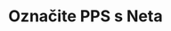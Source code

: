 ---
############################# Static ############################
layout: "auto-gen-annotation"

############################# Head ############################
head_title: "Net PPS Annotation API Annotate u C#"
head_description: "Net API za stvaranje i označavanje popularnih vrsta komentara iz PPS, slika, crteža i formata datoteka dokumenata."

############################# Header ############################
title: "Označite PPS s Neta"
description: ""
bg_image: "https://cms.admin.containerize.com/templates/aspose/App_Themes/V3/images/bg/header1.png"
bg_overlay: false
button:
    enable: true
    icon: "fas fa-arrow-down"
    label: "Preuzmite besplatnu probnu verziju"
    link: "https://downloads.groupdocs.com/annotation/net"

############################# About ############################
about:
    enable: true
    title: "O GroupDocs.Annotation za Net API"
    content: |
        GroupDocs.Annotation for Net API je biblioteka koja vam omogućuje dodavanje komentara u PDF, Word i druge dokumente na Macu, Windowsu ili Ubuntuu. [GroupDocs.Annotation for Net](/annotation/net) izvorni je Net API za upravljanje komentarima sa sveobuhvatnom podrškom za stvaranje, dodavanje, uređivanje, brisanje, izdvajanje i izvoz komentara iz slika i raznih drugih dokumenata. Potpuni popis podržanih formata dokumenata možete vidjeti na ovoj [stranici](https://docs.groupdocs.com/annotation/net/supported-document-formats/).
        Ova biblioteka vam omogućuje rad ne samo s dokumentom PPS već i s mnogim drugim vrstama dokumenata kao što su Word, Excel, PowerPoint, Outlook e-pošta, Visio, Adobe, OpenDocument, OpenOffice, Photoshop, AutoCad i mnogi drugi.
        GroupDocs.Annotation for Net API omogućuje stvaranje i dodavanje novih bilješki, uređivanje komentara, izdvajanje komentara, komentara i njihovo uklanjanje iz dokumenata. Knjižnica podržava 13 različitih vrsta komentara, uključujući tekst, poliliniju, područje, podcrtavanje, točku, vodeni žig, strelicu, elipsu, zamjenu teksta, udaljenost, tekstualno polje, redakciju resursa u PDF-u, HTML-u, Microsoft Word dokumentima, proračunskim tablicama, dijagramima, prezentacijama, crteži, slike i mnogi drugi formati datoteka.
        Primjer (pogledajte dolje) demonstrira rad s PPS dokumentom, u ovom primjeru možete vidjeti glavne korake rada s GroupDocs. Napomena: Postavite licencu, otvorite dokument s kojim želite raditi, kreirajte bilježenje, dodavanje podatkovnih objekata za postavljanje svojstava bilježaka prema vašim zahtjevima i spremanje rezultata na potrebno mjesto. Također možete detaljnije pogledati podržane značajke na našoj github [stranici](https://github.com/groupdocs-annotation/GroupDocs.Annotation-for-.NET) ili u [dokumentaciji] našeg proizvoda (https ://docs.groupdocs.com/annotation/net/getting-started/).

############################# Steps ############################
howTo_Add:
steps_Add:
    enable: true
    title_left: "Koraci za dodavanje komentara u PPS u Netu"
    content_left: |
        [GroupDocs.Annotation](/annotation/net/) olakšava Net programerima dodavanje raznih vrsta komentara PPS datotekama unutar bilo koje Net-bazirane aplikacije implementacijom nekoliko jednostavnih koraka.
        *   Stvorite objekte odgovora s komentarom i datumom.
        *   Stvorite objekt AreaAnnotation, postavite opcije područja i dodajte odgovore.
        *   Stvorite objekt Annotator i dodajte oznaku područja.
        *   Spremi izlaznu datoteku.
    title_right: "Zahtjevi sustava"
    content_right: |
        API-ji GroupDocs.Annotation za Net podržani su na svim glavnim platformama i operativnim sustavima. Prije izvršavanja koda u nastavku, provjerite imate li sljedeće preduvjete instalirane na vašem sustavu.
        *   Operativni sustavi: Microsoft Windows, Linux, MacOS
        *   Razvojna okruženja: Visual Studio, Xamarin, MonoDevelop
        *   Okviri: .NET Framework, .NET Standard, .NET Core, Mono
        *   Preuzmite najnoviju verziju GroupDocs.Annotation za .NET s [NuGet](https://www.nuget.org/packages/groupdocs.annotation)

############################# Preview ############################
preview_Add:
    enable: true
    title: Pregled komentara i uzorak koda
    content: |
        ![Annotation preview image]https://docs.groupdocs.com/annotation/java/images/add-text-field-annotation.png
    code: |
        ```cs
        //Add text field annotation to the document from local disk
        using (Annotator annotator = new Annotator("input.bmp"))
        {
            TextFieldAnnotation textField = new TextFieldAnnotation
            {
                BackgroundColor = 65535,
                Box = new Rectangle(100, 100, 100, 100),
                CreatedOn = DateTime.Now,
                Text = "Some text",
                FontColor = 65535,
                FontSize = 12,
                Message = "This is text field annotation",
                Opacity = 0.7,
                PageNumber = 0,
                PenStyle = PenStyle.Dot,
                PenWidth = 3,
                FontFamily = "Arial",
                TextHorizontalAlignment = HorizontalAlignment.Center,
                Replies = new List
                {
                    new Reply
                    {
                        Comment = "First comment",
                        RepliedOn = DateTime.Now
                    },
                    new Reply
                    {
                        Comment = "Second comment",
                        RepliedOn = DateTime.Now
                    }
                }
            };
            annotator.Add(textField);
            annotator.Save("result.bmp");
        }
        ```

############################# Steps ############################
howTo_Remove:
steps_Remove:
    enable: true
    title_left: "Koraci za uklanjanje komentara iz PPS u Netu"
    content_left: |
        [GroupDocs.Annotation](/annotation/net/) olakšava Net programerima uklanjanje detalja komentara iz PPS datoteka unutar bilo koje Net-bazirane aplikacije implementacijom nekoliko jednostavnih koraka.
        *   Stvorite objekte odgovora s komentarom i datumom.
        *   Instancirajte objekt SaveOptions i postavite AnnotationTypes = AnnotationType.None.
        *   Pozovite metodu spremanja s rezultirajućom putanjom dokumenta ili tokom i objektom SaveOptions.

############################# Preview ############################
preview_Remove:
    enable: true
    code: |
        ```cs
        // 1- How to remove annotation from document using annotation index
        
        using (Annotator annotator = new Annotator("result.bmp"))
        {
            annotator.Remove(0);
            annotator.Save("removed.bmp");
        }
        
        // 2- How to remove annotation from document using annotation object
        
        using (Annotator annotator = new Annotator("result.bmp"))
        {
            var tmp = annotator.Get();
            annotator.Remove(tmp[0]);
            annotator.Save("removed.bmp");
        }
        
        // 3- How to remove some annotations from document using list of ID’s
        
        using (Annotator annotator = new Annotator("result.bmp"))
        {
            var idList = new List{1, 2, 3};
            annotator.Remove(idList);
            annotator.Save("removed.bmp");
        }
        
        // 4- How to remove some annotations from document using list of annotations
        
        using (Annotator annotator = new Annotator("result.bmp"))
        {
            var tmp = annotator.Get();
            annotator.Remove(tmp);
            annotator.Save("removed.bmp");
        }
        ```

############################# Steps ############################
howTo_Edit:
steps_Edit:
    enable: true
    title_left: "Koraci za uređivanje komentara iz PPS u Netu"
    content_left: |
        [GroupDocs.Annotation](/annotation/net/) olakšava Net programerima ažuriranje različitih svojstava zabilješki iz PPS datoteka unutar bilo koje Net-bazirane aplikacije implementacijom nekoliko jednostavnih koraka.
        *   Instancirajte Annotator objekt s ulaznom putanjom dokumenta ili tok s instanciranim LoadOptions s ImportAnnotations = true.
        *   Napravite implementaciju AnnotationBase i postavite ID postojeće zabilješke (ako zabilješka s tim ID-om nije pronađena, ništa se neće promijeniti) ili popis puta zabilješki (sve postojeće zabilješke bit će uklonjene).
        *   Pozovite metodu ažuriranja objekta Annotator s proslijeđenim komentarima.
        *   Pozovite metodu spremanja s rezultirajućom putanjom dokumenta ili tokom i objektom SaveOptions.

############################# Preview ############################
preview_Edit:
    enable: true
    code: |
        ```cs
        // open annotated document
        using (Annotator annotator = new Annotator("result.bmp"))
        {
            //assuming we are going to change some properties of existing annotation
                AreaAnnotation updated = new AreaAnnotation
                    {
                            // It's important to set existed annotation Id
                            Id = 1,
                            BackgroundColor = 255,
                            Box = new Rectangle(0, 0, 50, 200),
                            CreatedOn = DateTime.Now,
                            Message = "This is updated annotation",
                            Replies = new List
                            {
                                new Reply
                                {
                                    Comment = "Updated first comment",
                                    RepliedOn = DateTime.Now
                                },
                                new Reply
                                {
                                    Comment = "Updated second comment",
                                    RepliedOn = DateTime.Now
                                }
                            }
                        };
                // update annotation
                annotator.Update(updated);
                annotator.Save("result.bmp");
        }
        ```

############################# Steps ############################
howTo_Extract:
steps_Extract:
    enable: true
    title_left: "Koraci za izdvajanje komentara iz PPS u Netu"
    content_left: |
        [GroupDocs.Annotation](/annotation/net/) olakšava Net programerima da dodaju bilješke dokumentima i izvuku informacije o bilješkama iz PPS datoteka unutar bilo koje aplikacije temeljene na Netu implementacijom nekoliko jednostavnih koraka.
        *   Stvorite objekte odgovora s komentarom i datumom.
        *   Instancirajte objekt LoadOptions i pozovite SetImportAnnotations s argumentom true.
        *   Definirajte varijablu tipom List.
        *   Pozovi metodu get i vrati rezultat gornjoj varijabli.

############################# Preview ############################
preview_Extract:
    enable: true
    code: |
        ```cs
        // for using this example input file ("annotated.bmp") must be with annotations
        using (Annotator annotator = new Annotator("annotated.bmp"))
        {
            List annotations = annotator.Get();
            XmlSerializer formatter = new XmlSerializer(typeof(List));
            using (FileStream fs = new FileStream("annotations.xml", FileMode.Create))
            {
                fs.SetLength(0);
                formatter.Serialize(fs, annotations);
            }
        }
        ```

############################# Demos ############################
demos:
    enable: true
    title: "Demonstracije uživo za dodavanje, uklanjanje, uređivanje, izdvajanje komentara na dokumente i slike"
    content: |
        Dodajte, uklonite, uredite i ekstrahirajte komentare u datoteku PPS odmah tako da posjetite [GroupDocs.Annotation Live Demos](https://products.groupdocs.app/annotation/family) web mjesto. Demo uživo ima sljedeće prednosti

############################# About Formats ############################
about_formats:
    enable: true
    format:
        # format loop
        - icon: "far fa-file-pps"
          title: "O formatu datoteke PPS"
          content: |
            PPS, PowerPoint Slide Show, datoteke su stvorene korištenjem programa Microsoft PowerPoint za potrebe Slide Showa. Čitanje i stvaranje PPS datoteke podržava Microsoft PowerPoint 97-2003. Najnovija verzija ovog formata datoteke je PPSX koja se temelji na Office OpenXML standardima. PPS datoteke još uvijek mogu čitati najnovije verzije Microsoft PowerPointa, ali novostvorene datoteke mogu se spremiti samo u PPSX formatu datoteke. Kada se PPS datoteka podijeli s drugim korisnikom i otvori, ona počinje kao Powerpoint show za razliku od PPT datoteke koja se otvara u modu za uređivanje.

          link: "https://docs.fileformat.com/image/pps/"

############################# More Formats ############################
more_formats:
    enable: true
    title: "Rad s drugim popularnim formatima dokumenata"
    content: |
        Ažurirajte svojstva zabilješki iz nekih od popularnih formata datoteka kao što je navedeno u nastavku.
    format:
        # format loop
        - name: "Annotate PDF document"
          link: "https://products.groupdocs.com/annotation/net/pdf/"
          description: "Adobe Portable Document Format"

        # format loop
        - name: "Annotate DOC document"
          link: "https://products.groupdocs.com/annotation/net/doc/"
          description: "Microsoft Word Document"

        # format loop
        - name: "Annotate DOCM document"
          link: "https://products.groupdocs.com/annotation/net/docm/"
          description: "Microsoft Word Macro-Enabled Document"

        # format loop
        - name: "Annotate DOCX document"
          link: "https://products.groupdocs.com/annotation/net/docx/"
          description: "Microsoft Word Open XML Document"

        # format loop
        - name: "Annotate DOT document"
          link: "https://products.groupdocs.com/annotation/net/dot/"
          description: "Microsoft Word Document Template"

        # format loop
        - name: "Annotate DOTX document"
          link: "https://products.groupdocs.com/annotation/net/dotx/"
          description: "Word Open XML Document Template"

        # format loop
        - name: "Annotate RTF document"
          link: "https://products.groupdocs.com/annotation/net/rtf/"
          description: "Rich Text Document"

        # format loop
        - name: "Annotate ODT document"
          link: "https://products.groupdocs.com/annotation/net/odt/"
          description: "Open Document Text"

        # format loop
        - name: "Annotate XLS document"
          link: "https://products.groupdocs.com/annotation/net/xls/"
          description: "Microsoft Excel Binary File Format"

        # format loop
        - name: "Annotate XLSX document"
          link: "https://products.groupdocs.com/annotation/net/xlsx/"
          description: "Microsoft Excel Open XML Spreadsheet"

        # format loop
        - name: "Annotate XLSM document"
          link: "https://products.groupdocs.com/annotation/net/xlsm/"
          description: "Microsoft Excel Macro-Enabled Spreadsheet"

        # format loop
        - name: "Annotate XLSB document"
          link: "https://products.groupdocs.com/annotation/net/xlsb/"
          description: "Microsoft Excel Binary Worksheet"

        # format loop
        - name: "Annotate ODS document"
          link: "https://products.groupdocs.com/annotation/net/ods/"
          description: "Open Document Spreadsheet"

        # format loop
        - name: "Annotate PPT document"
          link: "https://products.groupdocs.com/annotation/net/ppt/"
          description: "PowerPoint Presentation"

        # format loop
        - name: "Annotate PPTX document"
          link: "https://products.groupdocs.com/annotation/net/pptx/"
          description: "PowerPoint Open XML Presentation"

        # format loop
        - name: "Annotate PPSX document"
          link: "https://products.groupdocs.com/annotation/net/ppsx/"
          description: "PowerPoint Open XML Slide Show"

        # format loop
        - name: "Annotate POTM document"
          link: "https://products.groupdocs.com/annotation/net/potm/"
          description: "Microsoft PowerPoint Template"

        # format loop
        - name: "Annotate PPTM document"
          link: "https://products.groupdocs.com/annotation/net/pptm/"
          description: "Microsoft PowerPoint Presentation"

        # format loop
        - name: "Annotate PPS document"
          link: "https://products.groupdocs.com/annotation/net/pps/"
          description: "Microsoft PowerPoint 97-2003 Slide Show"

        # format loop
        - name: "Annotate ODP document"
          link: "https://products.groupdocs.com/annotation/net/odp/"
          description: "OpenDocument Presentation"

        # format loop
        - name: "Annotate HTML document"
          link: "https://products.groupdocs.com/annotation/net/html/"
          description: "HyperText Markup Language"

        # format loop
        - name: "Annotate TIFF document"
          link: "https://products.groupdocs.com/annotation/net/tiff/"
          description: "Tagged Image File Format"

        # format loop
        - name: "Annotate JPEG document"
          link: "https://products.groupdocs.com/annotation/net/jpeg/"
          description: "JPEG Image"

        # format loop
        - name: "Annotate PNG document"
          link: "https://products.groupdocs.com/annotation/net/png/"
          description: "Portable Network Graphic"

        # format loop
        - name: "Annotate EML document"
          link: "https://products.groupdocs.com/annotation/net/eml/"
          description: "E-mail Message"

        # format loop
        - name: "Annotate MSG document"
          link: "https://products.groupdocs.com/annotation/net/msg/"
          description: "Microsoft Outlook E-mail Message"

        # format loop
        - name: "Annotate VSD document"
          link: "https://products.groupdocs.com/annotation/net/vsd/"
          description: "Microsoft Visio 2003-2010 Drawing"

        # format loop
        - name: "Annotate VSDX document"
          link: "https://products.groupdocs.com/annotation/net/vsdx/"
          description: "Microsoft Visio Drawing"

        # format loop
        - name: "Annotate VSS document"
          link: "https://products.groupdocs.com/annotation/net/vss/"
          description: "Microsoft Visio 2003-2010 Stencil"

        # format loop
        - name: "Annotate VST document"
          link: "https://products.groupdocs.com/annotation/net/vst/"
          description: "Microsoft Visio 2013 Stencil"

        # format loop
        - name: "Annotate DWG document"
          link: "https://products.groupdocs.com/annotation/net/dwg/"
          description: "Autodesk Design Data Formats"

        # format loop
        - name: "Annotate DXF document"
          link: "https://products.groupdocs.com/annotation/net/dxf/"
          description: "AutoCAD Drawing Interchange"

        # format loop
        - name: "Annotate DCM document"
          link: "https://products.groupdocs.com/annotation/net/dcm/"
          description: "Digital Imaging and Communications in Medicine"

        # format loop
        - name: "Annotate WMF document"
          link: "https://products.groupdocs.com/annotation/net/wmf/"
          description: "Windows Metafile"

        # format loop
        - name: "Annotate EMF document"
          link: "https://products.groupdocs.com/annotation/net/emf/"
          description: "Enhanced Metafile Format"


############################# Back to top ###############################
back_to_top:
    enable: true
---